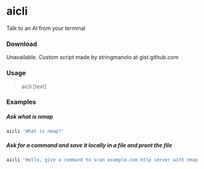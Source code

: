 # aicli
Talk to an AI from your terminal
  
### Download
Unavailable. Custom script made by stringmanolo at gist.github.com

### Usage
> aicli [text]
  
### Examples
##### Ask what is nmap
```bash
aicli 'What is nmap?'
```  
  
##### Ask for a command and save it locally in a file and pront the file
```bash
aicli 'Hello, give a command to scan example.com http server with nmap' > result.txt && cat result.txt

```
